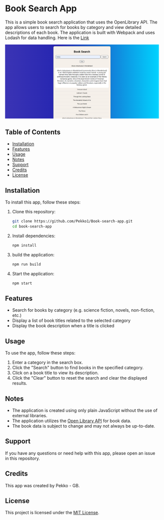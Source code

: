 ﻿# Book Search App

This is a simple book search application that uses the OpenLibrary API. The app allows users to search for books by category and view detailed descriptions of each book. The application is built with Webpack and uses Lodash for data handling.
Here is the [Link](https://app.netlify.com/sites/endearing-lollipop-cdbc87/overview)

![Screenshot](./src/assets/images/Screenshot.png)

## Table of Contents
- [Installation](#installation)
- [Features](#features)
- [Usage](#usage)
- [Notes](#notes)
- [Support](#support)
- [Credits](#credits)
- [License](#license)

## Installation
To install this app, follow these steps:

1. Clone this repository:
    ```bash
    git clone https://github.com/Pekko1/Book-search-app.git
    cd book-search-app
    ```
2. Install dependencies:
    ```bash
    npm install
    ```
3. build the application:
    ```bash
    npm run build
    ```
4. Start the application:
    ```bash
    npm start
    ```

## Features
- Search for books by category (e.g. science fiction, novels, non-fiction, etc.)
- Display a list of book titles related to the selected category
- Display the book description when a title is clicked

## Usage
To use the app, follow these steps:

1. Enter a category in the search box.
2. Click the "Search" button to find books in the specified category.
3. Click on a book title to view its description.
4. Click the "Clear" button to reset the search and clear the displayed results.

## Notes
- The application is created using only plain JavaScript without the use of external libraries.
- The application utilizes the [Open Library API](https://openlibrary.org/developers/api) for book data.
- The book data is subject to change and may not always be up-to-date.

## Support
If you have any questions or need help with this app, please open an issue in this repository.

## Credits
This app was created by Pekko - GB.

## License
This project is licensed under the [MIT License](LICENSE).
